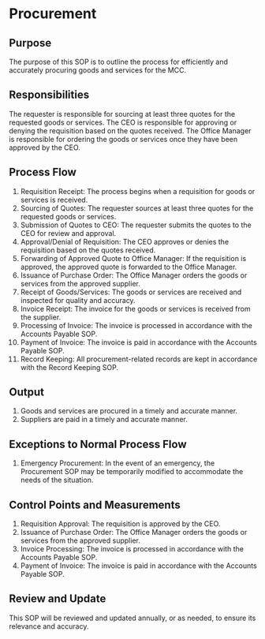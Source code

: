 # Procurement

## Purpose

The purpose of this SOP is to outline the process for efficiently and accurately procuring goods and services for the MCC.

## Responsibilities

The requester is responsible for sourcing at least three quotes for the requested goods or services. The CEO is responsible for approving or denying the requisition based on the quotes received. The Office Manager is responsible for ordering the goods or services once they have been approved by the CEO.

## Process Flow

1.  Requisition Receipt: The process begins when a requisition for goods or services is received.
2.  Sourcing of Quotes: The requester sources at least three quotes for the requested goods or services.
3.  Submission of Quotes to CEO: The requester submits the quotes to the CEO for review and approval.
4.  Approval/Denial of Requisition: The CEO approves or denies the requisition based on the quotes received.
5.  Forwarding of Approved Quote to Office Manager: If the requisition is approved, the approved quote is forwarded to the Office Manager.
6.  Issuance of Purchase Order: The Office Manager orders the goods or services from the approved supplier.
7.  Receipt of Goods/Services: The goods or services are received and inspected for quality and accuracy.
8.  Invoice Receipt: The invoice for the goods or services is received from the supplier.
9.  Processing of Invoice: The invoice is processed in accordance with the Accounts Payable SOP.
10.  Payment of Invoice: The invoice is paid in accordance with the Accounts Payable SOP.
11.  Record Keeping: All procurement-related records are kept in accordance with the Record Keeping SOP.

## Output

1.  Goods and services are procured in a timely and accurate manner.
2.  Suppliers are paid in a timely and accurate manner.

## Exceptions to Normal Process Flow

1.  Emergency Procurement: In the event of an emergency, the Procurement SOP may be temporarily modified to accommodate the needs of the situation.

## Control Points and Measurements

1.  Requisition Approval: The requisition is approved by the CEO.
2.  Issuance of Purchase Order: The Office Manager orders the goods or services from the approved supplier.
3.  Invoice Processing: The invoice is processed in accordance with the Accounts Payable SOP.
4.  Payment of Invoice: The invoice is paid in accordance with the Accounts Payable SOP.

## Review and Update

This SOP will be reviewed and updated annually, or as needed, to ensure its relevance and accuracy.